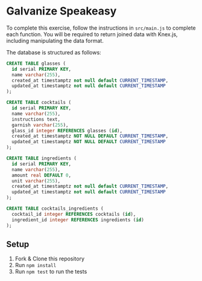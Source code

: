 # Galvanize Speakeasy

To complete this exercise, follow the instructions in `src/main.js` to complete each function. You will be required to return joined data with Knex.js, including manipulating the data format.

The database is structured as follows:

```sql
CREATE TABLE glasses (
  id serial PRIMARY KEY,
  name varchar(255),
  created_at timestamptz not null default CURRENT_TIMESTAMP,
  updated_at timestamptz not null default CURRENT_TIMESTAMP
);

CREATE TABLE cocktails (
  id serial PRIMARY KEY,
  name varchar(255),
  instructions text,
  garnish varchar(255),
  glass_id integer REFERENCES glasses (id),
  created_at timestamptz NOT NULL DEFAULT CURRENT_TIMESTAMP,
  updated_at timestamptz NOT NULL DEFAULT CURRENT_TIMESTAMP
);

CREATE TABLE ingredients (
  id serial PRIMARY KEY,
  name varchar(255),
  amount real DEFAULT 0,
  unit varchar(255),
  created_at timestamptz not null default CURRENT_TIMESTAMP,
  updated_at timestamptz not null default CURRENT_TIMESTAMP
);

CREATE TABLE cocktails_ingredients (
  cocktail_id integer REFERENCES cocktails (id),
  ingredient_id integer REFERENCES ingredients (id)
);
```

## Setup

1. Fork & Clone this repository
1. Run `npm install`
1. Run `npm test` to run the tests
